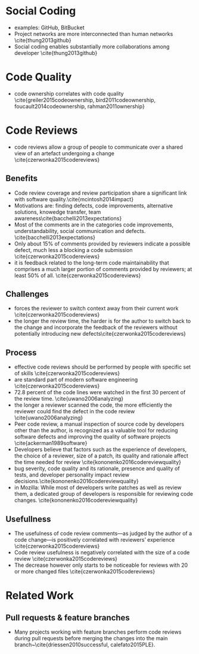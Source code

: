 # Social Coding

- examples: GitHub, BitBucket
- Project networks are more interconnected than human networks \cite{thung2013github}
- Social coding enables substantially more collaborations among developer \cite{thung2013github}

# Code Quality

- code ownership correlates with code quality \cite{greiler2015codeownership, bird2011codeownership, foucault2014codeownership, rahman2011ownership}

# Code Reviews

- code reviews allow a group of people to communicate over a shared view of an artefact undergoing a change \cite{czerwonka2015codereviews}

## Benefits
- Code review coverage and review participation share a significant link with software quality.\cite{mcintosh2014impact}
- Motivations are: finding defects, code improvements, alternative solutions, knowedge transfer, team awareness\cite{bacchelli2013expectations}
- Most of the comments are in the categories code improvements, understandability, social communication and defects. \cite{bacchelli2013expectations}
- Only about 15% of comments provided by reviewers indicate a possible defect, much less a blocking a code submission \cite{czerwonka2015codereviews}
- it is feedback related to the long-term code maintainability that comprises a much larger portion of comments provided by reviewers; at least 50% of all. \cite{czerwonka2015codereviews}

## Challenges

- forces the reviewer to switch context away from their current work \cite{czerwonka2015codereviews}
- the longer the review time, the harder is for the author to switch back to the change and incorporate the feedback of the reviewers without potentially introducing new defects\cite{czerwonka2015codereviews}

## Process
- effective code reviews should be performed by people with specific set of skills \cite{czerwonka2015codereviews}
- are standard part of modern software engineering \cite{czerwonka2015codereviews}
- 72.8 percent of the code lines were watched in the first 30 percent of the review time. \cite{uwano2006analyzing}
- the longer a reviewer scanned the code, the more efficiently the reviewer could find the defect in the code review \cite{uwano2006analyzing}
- Peer code review, a manual inspection of source code by developers other than the author, is recognized as a valuable tool for reducing software defects and improving the quality of software projects \cite{ackerman1989software}
- Developers believe that factors such as the experience of developers, the choice of a reviewer, size of a patch, its quality and rationale affect the time needed for review \cite{kononenko2016codereviewquality}
- bug severity, code quality and its rationale, presence and quality of tests, and developer personality impact review decisions.\cite{kononenko2016codereviewquality}
- in Mozilla: While most of developers write patches as well as review them, a dedicated group of developers is responsible for reviewing code changes. \cite{kononenko2016codereviewquality}

## Usefullness

- The usefulness of code review comments—as judged by the author of a code change—is positively correlated with reviewers’ experience \cite{czerwonka2015codereviews}
- Code review usefulness is negatively correlated with the size of a code review \cite{czerwonka2015codereviews}
 - The decrease however only starts to be noticeable for reviews with 20 or more changed files \cite{czerwonka2015codereviews}

# Related Work

## Pull requests & feature branches
- Many projects working with feature branches perform code reviews during pull requests before merging the changes into the main branch~\cite{driessen2010successful, calefato2015PLE}. 